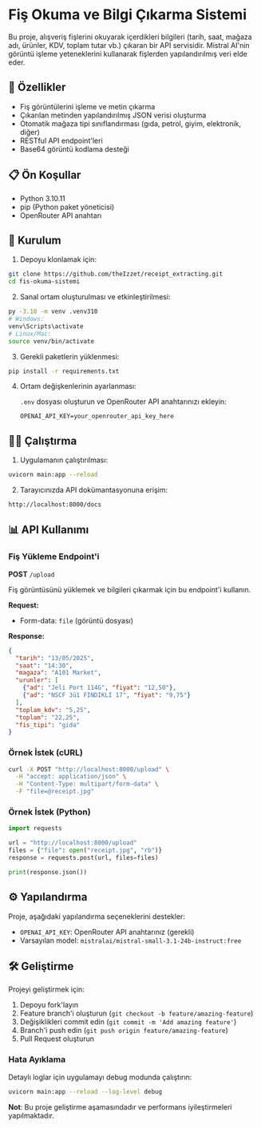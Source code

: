 
# Fiş Okuma ve Bilgi Çıkarma Sistemi

Bu proje, alışveriş fişlerini okuyarak içerdikleri bilgileri (tarih, saat, mağaza adı, ürünler, KDV, toplam tutar vb.) çıkaran bir API servisidir. Mistral AI'nin görüntü işleme yeteneklerini kullanarak fişlerden yapılandırılmış veri elde eder.

## 🚀 Özellikler

- Fiş görüntülerini işleme ve metin çıkarma
- Çıkarılan metinden yapılandırılmış JSON verisi oluşturma
- Otomatik mağaza tipi sınıflandırması (gıda, petrol, giyim, elektronik, diğer)
- RESTful API endpoint'leri
- Base64 görüntü kodlama desteği

## 📋 Ön Koşullar

- Python 3.10.11
- pip (Python paket yöneticisi)
- OpenRouter API anahtarı

## 🔧 Kurulum

1. Depoyu klonlamak için:
```bash
git clone https://github.com/theIzzet/receipt_extracting.git
cd fis-okuma-sistemi
```

2. Sanal ortam oluşturulması ve etkinleştirilmesi:
```bash
py -3.10 -m venv .venv310    
# Windows:
venv\Scripts\activate
# Linux/Mac:
source venv/bin/activate
```

3. Gerekli paketlerin yüklenmesi:
```bash
pip install -r requirements.txt
```

4. Ortam değişkenlerinin ayarlanması:
   
   `.env` dosyası oluşturun ve OpenRouter API anahtarınızı ekleyin:
   ```
   OPENAI_API_KEY=your_openrouter_api_key_here
   ```

## 🏃‍♂️ Çalıştırma

1. Uygulamanın çalıştırılması:
```bash
uvicorn main:app --reload
```

2. Tarayıcınızda API dokümantasyonuna erişim:
```
http://localhost:8000/docs
```

## 📊 API Kullanımı

### Fiş Yükleme Endpoint'i

**POST** `/upload`

Fiş görüntüsünü yüklemek ve bilgileri çıkarmak için bu endpoint'i kullanın.

**Request:**
- Form-data: `file` (görüntü dosyası)

**Response:**
```json
{
  "tarih": "13/05/2025",
  "saat": "14:30",
  "magaza": "A101 Market",
  "urunler": [
    {"ad": "Jeli Port 114G", "fiyat": "12,50"},
    {"ad": "NSCF 3ü1 FINDIKLI 17", "fiyat": "9,75"}
  ],
  "toplam_kdv": "5,25",
  "toplam": "22,25",
  "fis_tipi": "gida"
}
```

### Örnek İstek (cURL)

```bash
curl -X POST "http://localhost:8000/upload" \
  -H "accept: application/json" \
  -H "Content-Type: multipart/form-data" \
  -F "file=@receipt.jpg"
```

### Örnek İstek (Python)

```python
import requests

url = "http://localhost:8000/upload"
files = {"file": open("receipt.jpg", "rb")}
response = requests.post(url, files=files)

print(response.json())
```


## ⚙️ Yapılandırma

Proje, aşağıdaki yapılandırma seçeneklerini destekler:

- `OPENAI_API_KEY`: OpenRouter API anahtarınız (gerekli)
- Varsayılan model: `mistralai/mistral-small-3.1-24b-instruct:free`


## 🛠️ Geliştirme

Projeyi geliştirmek için:

1. Depoyu fork'layın
2. Feature branch'i oluşturun (`git checkout -b feature/amazing-feature`)
3. Değişiklikleri commit edin (`git commit -m 'Add amazing feature'`)
4. Branch'i push edin (`git push origin feature/amazing-feature`)
5. Pull Request oluşturun


### Hata Ayıklama

Detaylı loglar için uygulamayı debug modunda çalıştırın:
```bash
uvicorn main:app --reload --log-level debug
```

**Not**: Bu proje geliştirme aşamasındadır ve performans iyileştirmeleri yapılmaktadır.

